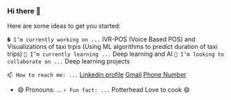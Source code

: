 ### Hi there 👋
<!---**anishsghiya/anishsghiya** is a ✨ _special_ ✨ repository because its `README.md` (this file) appears on your GitHub profile. --->


Here are some ideas to get you started:

`� I’m currently working on ...`
IVR-POS (Voice Based POS) and Visualizations of taxi trpis (Using ML algorithms to predict duration of taxi trips)
`🌱 I’m currently learning ...`
Deep learning and AI
`👯 I’m looking to collaborate on ...`
Deep learning projects
<!-- 
- 🤔 I’m looking for help with ...
 💬 Ask me about ...
--->
`📫 How to reach me: ...`
[Linkedin profile](www.linkedin.com/in/anish-ghiya)
[Gmail](anishs.ghiya2018@gmail.com)
[Phone Number](+91-6303298687)
- 😄 Pronouns: ...
`⚡ Fun fact: ...`
Potterhead
Love to cook :smile:

